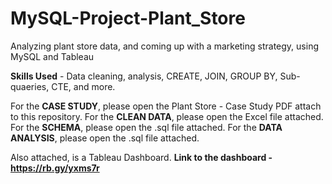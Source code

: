 # MySQL-Project-Plant_Store
Analyzing plant store data, and coming up with a marketing strategy, using MySQL and Tableau

**Skills Used** - Data cleaning, analysis, CREATE, JOIN, GROUP BY, Sub-quaeries, CTE, and more.

For the **CASE STUDY**, please open the Plant Store - Case Study PDF attach to this repository.
For the **CLEAN DATA**, please open the Excel file attached.
For the **SCHEMA**, please open the .sql file attached.
For the **DATA ANALYSIS**, please open the .sql file attached.

Also attached, is a Tableau Dashboard.
**Link to the dashboard - https://rb.gy/yxms7r**
